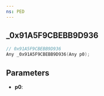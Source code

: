 ```yaml
---
ns: PED
---
```

## _0x91A5F9CBEBB9D936

```c
// 0x91A5F9CBEBB9D936
Any _0x91A5F9CBEBB9D936(Any p0);
```

## Parameters
* **p0**:

